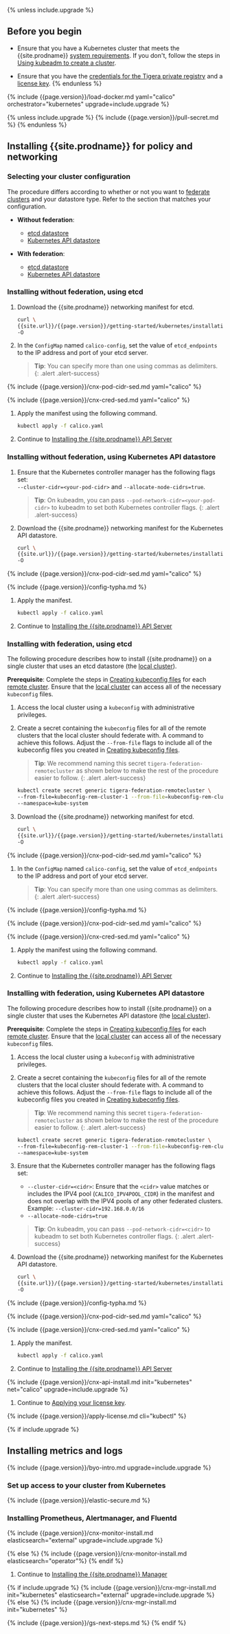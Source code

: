 {% unless include.upgrade %}
## Before you begin

- Ensure that you have a Kubernetes cluster that meets the {{site.prodname}}
  [system requirements](/{{page.version}}/getting-started/kubernetes/requirements). If you don't, follow the steps in
  [Using kubeadm to create a cluster](http://kubernetes.io/docs/getting-started-guides/kubeadm/).

- Ensure that you have the [credentials for the Tigera private registry](/{{page.version}}/getting-started/#obtain-the-private-registry-credentials)
  and a [license key](/{{page.version}}/getting-started/#obtain-a-license-key).
{% endunless %}

{% include {{page.version}}/load-docker.md yaml="calico" orchestrator="kubernetes" upgrade=include.upgrade %}

{% unless include.upgrade %}
{% include {{page.version}}/pull-secret.md %}
{% endunless %}

## <a name="install-cnx"></a>Installing {{site.prodname}} for policy and networking

### Selecting your cluster configuration

The procedure differs according to whether or not you want to [federate clusters](/{{page.version}}/networking/federation/index)
and your datastore type. Refer to the section that matches your configuration.

- **Without federation**:
   - [etcd datastore](#installing-without-federation-using-etcd)
   - [Kubernetes API datastore](#installing-without-federation-using-kubernetes-api-datastore)

- **With federation**:
   - [etcd datastore](#installing-with-federation-using-etcd)
   - [Kubernetes API datastore](#installing-with-federation-using-kubernetes-api-datastore)

### Installing without federation, using etcd

1. Download the {{site.prodname}} networking manifest for etcd.

   ```bash
   curl \
   {{site.url}}/{{page.version}}/getting-started/kubernetes/installation/hosted/calico.yaml \
   -O
   ```

1. In the `ConfigMap` named `calico-config`, set the value of
   `etcd_endpoints` to the IP address and port of your etcd server.

   > **Tip**: You can specify more than one using commas as delimiters.
   {: .alert .alert-success}

{% include {{page.version}}/cnx-pod-cidr-sed.md yaml="calico" %}

{% include {{page.version}}/cnx-cred-sed.md yaml="calico" %}

1. Apply the manifest using the following command.

   ```bash
   kubectl apply -f calico.yaml
   ```

1. Continue to [Installing the {{site.prodname}} API Server](#installing-the-{{site.prodnamedash}}-api-server)


### Installing without federation, using Kubernetes API datastore

1. Ensure that the Kubernetes controller manager has the following flags
   set: <br>
   `--cluster-cidr=<your-pod-cidr>` and `--allocate-node-cidrs=true`.

   > **Tip**: On kubeadm, you can pass `--pod-network-cidr=<your-pod-cidr>`
   > to kubeadm to set both Kubernetes controller flags.
   {: .alert .alert-success}

1. Download the {{site.prodname}} networking manifest for the Kubernetes API datastore.

   ```bash
   curl \
   {{site.url}}/{{page.version}}/getting-started/kubernetes/installation/hosted/kubernetes-datastore/calico-networking/typha/calico.yaml \
   -O
   ```

{% include {{page.version}}/cnx-pod-cidr-sed.md yaml="calico" %}

{% include {{page.version}}/config-typha.md %}

1. Apply the manifest.

   ```bash
   kubectl apply -f calico.yaml
   ```

1. Continue to [Installing the {{site.prodname}} API Server](#installing-the-{{site.prodnamedash}}-api-server)


### Installing with federation, using etcd

The following procedure describes how to install {{site.prodname}} on a single cluster that uses an
etcd datastore (the [local cluster](/{{page.version}}/networking/federation/index#terminology)).

**Prerequisite**: Complete the steps in [Creating kubeconfig files](/{{page.version}}/networking/federation/kubeconfig)
for each [remote cluster](/{{page.version}}/networking/federation/index#terminology). Ensure that the
[local cluster](/{{page.version}}/networking/federation/index#terminology) can access all of the necessary `kubeconfig` files.

1. Access the local cluster using a `kubeconfig` with administrative privileges.

1. Create a secret containing the `kubeconfig` files for all of the remote clusters that
   the local cluster should federate with. A command to achieve this follows. Adjust the `--from-file`
   flags to include all of the kubeconfig files you created in [Creating kubeconfig files](/{{page.version}}/networking/federation/kubeconfig).

   > **Tip**: We recommend naming this secret `tigera-federation-remotecluster` as shown below
   > to make the rest of the procedure easier to follow.
   {: .alert .alert-success}

   ```bash
   kubectl create secret generic tigera-federation-remotecluster \
   --from-file=kubeconfig-rem-cluster-1 --from-file=kubeconfig-rem-cluster-2 \
   --namespace=kube-system
   ```

1. Download the {{site.prodname}} networking manifest for etcd.

   ```bash
   curl \
   {{site.url}}/{{page.version}}/getting-started/kubernetes/installation/hosted/federation/calico.yaml \
   -O
   ```

{% include {{page.version}}/cnx-pod-cidr-sed.md yaml="calico" %}

1. In the `ConfigMap` named `calico-config`, set the value of
   `etcd_endpoints` to the IP address and port of your etcd server.

   > **Tip**: You can specify more than one using commas as delimiters.
   {: .alert .alert-success}

{% include {{page.version}}/config-typha.md %}

{% include {{page.version}}/cnx-pod-cidr-sed.md yaml="calico" %}

{% include {{page.version}}/cnx-cred-sed.md yaml="calico" %}

1. Apply the manifest using the following command.

   ```bash
   kubectl apply -f calico.yaml
   ```

1. Continue to [Installing the {{site.prodname}} API Server](#installing-the-{{site.prodnamedash}}-api-server)


### Installing with federation, using Kubernetes API datastore

The following procedure describes how to install {{site.prodname}} on a single cluster that uses the
Kubernetes API datastore (the [local cluster](/{{page.version}}/networking/federation/index#terminology)).

**Prerequisite**: Complete the steps in [Creating kubeconfig files](/{{page.version}}/networking/federation/kubeconfig)
for each [remote cluster](/{{page.version}}/networking/federation/index#terminology). Ensure that the
[local cluster](/{{page.version}}/networking/federation/index#terminology) can access all of the necessary `kubeconfig` files.

1. Access the local cluster using a `kubeconfig` with administrative privileges.

1. Create a secret containing the `kubeconfig` files for all of the remote clusters that
   the local cluster should federate with. A command to achieve this follows. Adjust the `--from-file`
   flags to include all of the kubeconfig files you created in [Creating kubeconfig files](/{{page.version}}/networking/federation/kubeconfig).

   > **Tip**: We recommend naming this secret `tigera-federation-remotecluster` as shown below to
   > make the rest of the procedure easier to follow.
   {: .alert .alert-success}

   ```bash
   kubectl create secret generic tigera-federation-remotecluster \
   --from-file=kubeconfig-rem-cluster-1 --from-file=kubeconfig-rem-cluster-2 \
   --namespace=kube-system
   ```

1. Ensure that the Kubernetes controller manager has the following flags set:<br>
   - `--cluster-cidr=<cidr>`: Ensure that the `<cidr>` value matches or includes the IPV4 pool
     (`CALICO_IPV4POOL_CIDR`) in the manifest and does not overlap with the IPV4 pools of any other
     federated clusters. Example: `--cluster-cidr=192.168.0.0/16`
   - `--allocate-node-cidrs=true`

   > **Tip**: On kubeadm, you can pass `--pod-network-cidr=<cidr>`
   > to kubeadm to set both Kubernetes controller flags.
   {: .alert .alert-success}

1. Download the {{site.prodname}} networking manifest for the Kubernetes API datastore.

   ```bash
   curl \
   {{site.url}}/{{page.version}}/getting-started/kubernetes/installation/hosted/kubernetes-datastore/calico-networking/federation/calico.yaml \
   -O
   ```

{% include {{page.version}}/config-typha.md %}

{% include {{page.version}}/cnx-pod-cidr-sed.md yaml="calico" %}

{% include {{page.version}}/cnx-cred-sed.md yaml="calico" %}

1. Apply the manifest.

   ```bash
   kubectl apply -f calico.yaml
   ```

1. Continue to [Installing the {{site.prodname}} API Server](#installing-the-{{site.prodnamedash}}-api-server)

{% include {{page.version}}/cnx-api-install.md init="kubernetes" net="calico" upgrade=include.upgrade %}

1. Continue to [Applying your license key](#applying-your-license-key).

{% include {{page.version}}/apply-license.md cli="kubectl" %}

{% if include.upgrade %}
## Installing metrics and logs
{% include {{page.version}}/byo-intro.md upgrade=include.upgrade %}

### Set up access to your cluster from Kubernetes

{% include {{page.version}}/elastic-secure.md %}

### Installing Prometheus, Alertmanager, and Fluentd

{% include {{page.version}}/cnx-monitor-install.md elasticsearch="external" upgrade=include.upgrade %}

{% else %}
{% include {{page.version}}/cnx-monitor-install.md elasticsearch="operator"%}
{% endif %}

1. Continue to [Installing the {{site.prodname}} Manager](#installing-the-{{site.prodnamedash}}-manager)

{% if include.upgrade %}
{% include {{page.version}}/cnx-mgr-install.md init="kubernetes" elasticsearch="external" upgrade=include.upgrade %}
{% else %}
{% include {{page.version}}/cnx-mgr-install.md init="kubernetes" %}

{% include {{page.version}}/gs-next-steps.md %}
{% endif %}
